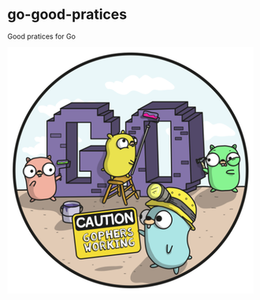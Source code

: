# go-good-pratices
Good pratices for Go

<img src="https://raw.githubusercontent.com/ashleymcnamara/gophers/master/GO_BUILD.png" width="500">
